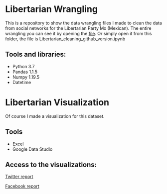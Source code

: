 # Libertarian Wrangling
This is a repository to show the data wrangling files I made to clean the data from social networks for the Libertarian Party Mx (Mexican).
The entire wrangling you can see it by opening the [file](https://github.com/JorgePablol/Libertarian-Wrangling/blob/main/Libertarian_cleaning_github_version.ipynb). Or simply open it from this folder, the file is Libertarian_cleaning_github_version.ipynb

## Tools and libraries:
  * Python 3.7
  * Pandas 1.1.5
  * Numpy 1.19.5
  * Datetime

# Libertarian Visualization
Of course I made a visualization for this dataset.
## Tools
  * Excel
  * Google Data Studio
 
## Access to the visualizations:

[Twitter report](https://tinyurl.com/twitterReportPlib)

[Facebook report](https://tinyurl.com/fbReportPlib)


